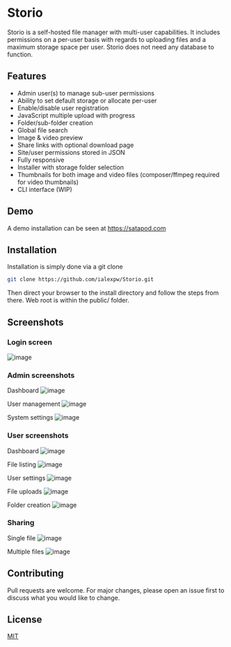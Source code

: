 # Storio

Storio is a self-hosted file manager with multi-user capabilities. It includes permissions on a per-user basis with regards to uploading files and a maximum storage space per user. Storio does not need any database to function.

## Features

* Admin user(s) to manage sub-user permissions
* Ability to set default storage or allocate per-user
* Enable/disable user registration
* JavaScript multiple upload with progress
* Folder/sub-folder creation
* Global file search
* Image & video preview
* Share links with optional download page
* Site/user permissions stored in JSON
* Fully responsive
* Installer with storage folder selection
* Thumbnails for both image and video files (composer/ffmpeg required for video thumbnails)
* CLI interface (WIP)

## Demo

A demo installation can be seen at https://satapod.com

## Installation

Installation is simply done via a git clone

```bash
git clone https://github.com/ialexpw/Storio.git
```
Then direct your browser to the install directory and follow the steps from there. Web root is within the public/ folder.

## Screenshots

### Login screen
![image](https://user-images.githubusercontent.com/7994724/174810368-ab1a3a19-3043-4871-a3aa-d3b21068a1da.png)


### Admin screenshots

Dashboard
![image](https://user-images.githubusercontent.com/7994724/174809288-ea4ddcaa-9f0d-4483-8cf6-6875bc0e1ff7.png)

User management
![image](https://user-images.githubusercontent.com/7994724/174809495-6c91f6d0-bf7b-480a-97aa-4afbbc377698.png)

System settings
![image](https://user-images.githubusercontent.com/7994724/174809668-7dfeaccf-78cf-4777-8c65-505817f65765.png)


### User screenshots

Dashboard
![image](https://user-images.githubusercontent.com/7994724/174809823-737e9067-8356-49bc-95a5-1ac278535cee.png)

File listing
![image](https://user-images.githubusercontent.com/7994724/206696498-bb3b8fac-1173-4d08-9369-a2ef8730a1a6.png)

User settings
![image](https://user-images.githubusercontent.com/7994724/174810028-7acb7140-5ca7-4a05-a76b-a47b733fc2b1.png)

File uploads
![image](https://user-images.githubusercontent.com/7994724/174810122-a99ff653-8512-4513-856d-a225f563526c.png)

Folder creation
![image](https://user-images.githubusercontent.com/7994724/174810175-1162216f-538e-4109-8908-81229de22c91.png)


### Sharing

Single file
![image](https://user-images.githubusercontent.com/7994724/174810556-209d1c2f-e810-4c89-9ebd-ec7da8bdc34d.png)

Multiple files
![image](https://user-images.githubusercontent.com/7994724/206472753-f897169f-5377-44e1-b2c6-814bbbc2002d.png)

## Contributing
Pull requests are welcome. For major changes, please open an issue first to discuss what you would like to change.

## License
[MIT](https://choosealicense.com/licenses/mit/)
